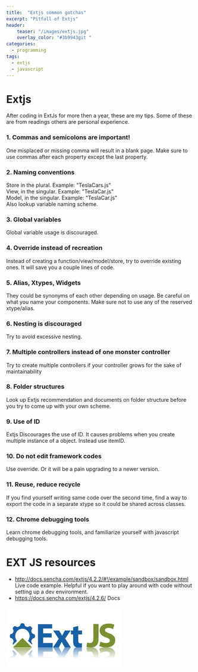 ```yaml
---
title:  "Extjs common gotchas"
excerpt: "Pitfall of Extjs"
header:
    teaser: "/images/extjs.jpg"
    overlay_color: "#3b9943git "
categories: 
  - programming
tags:
  - extjs
  - javascript
---
```

# Extjs 

After coding in ExtJs for more then a year, these are my tips. Some of these are from readings others are personal experience. 

### 1. Commas and semicolons are important!
One misplaced or missing comma will result in a blank page. Make sure to use commas after each property except the last property. 

### 2. Naming conventions
Store in the plural. Example: "TeslaCars.js"  
View, in the singular. Example: "TeslaCar.js"   
Model, in the singular. Example: "TeslaCar.js"  
Also lookup variable naming scheme.   

### 3. Global variables
Global variable usage is discouraged.

### 4. Override instead of recreation
Instead of creating a function/view/model/store, try to override existing ones. It will save you a couple lines of code. 


### 5. Alias, Xtypes, Widgets
They could be synonyms of each other depending on usage. Be careful on what you name your components. Make sure not to use any of the reserved xtype/alias.

### 6. Nesting is discouraged
Try to avoid excessive nesting.

### 7. Multiple controllers instead of one monster controller
Try to create multiple controllers if your controller grows for the sake of maintainability

### 8. Folder structures
Look up Extjs recommendation and documents on folder structure before you try to come up with your own scheme.

### 9. Use of ID
Extjs Discourages the use of ID. It causes problems when you create multiple instance of a object. Instead use itemID. 

### 10. Do not edit framework codes
Use override. Or it will be a pain upgrading to a newer version.

### 11. Reuse, reduce recycle
If you find yourself writing same code over the second time, find a way to export the code in a separate xtype so it could be shared across classes. 

### 12. Chrome debugging tools
Learn chrome debugging tools, and familiarize yourself with javascript debugging tools. 


# EXT JS resources
- <http://docs.sencha.com/extjs/4.2.2/#!/example/sandbox/sandbox.html> Live code example. Helpful if you want to play around with code without setting up a dev environment. 
- <https://docs.sencha.com/extjs/4.2.6/> Docs



![extjs logo](/images/extjs.jpg "Some extjs logo")
